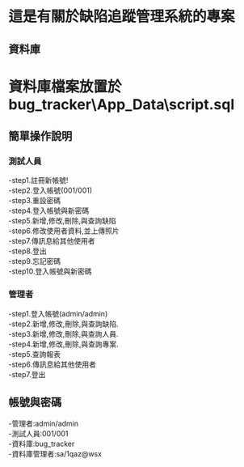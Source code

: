 ﻿# 這是有關於缺陷追蹤管理系統的專案           

## 資料庫         
資料庫檔案放置於         
bug_tracker\App_Data\script.sql           
=================================            

## 簡單操作說明        
### 測試人員          
-step1.註冊新帳號!          
-step2.登入帳號(001/001)          
-step3.重設密碼          
-step4.登入帳號與新密碼          
-step5.新增,修改,刪除,與查詢缺陷          
-step6.修改使用者資料,並上傳照片          
-step7.傳訊息給其他使用者          
-step8.登出          
-step9.忘記密碼          
-step10.登入帳號與新密碼          
### 管理者          
-step1.登入帳號(admin/admin)          
-step2.新增,修改,刪除,與查詢缺陷.         
-step3.新增,修改,刪除,與查詢人員.         
-step4.新增,修改,刪除,與查詢專案.          
-step5.查詢報表          
-step6.傳訊息給其他使用者          
-step7.登出          

## 帳號與密碼                 
-管理者:admin/admin         
-測試人員:001/001           
-資料庫:bug_tracker            
-資料庫管理者:sa/1qaz@wsx              
        
  
